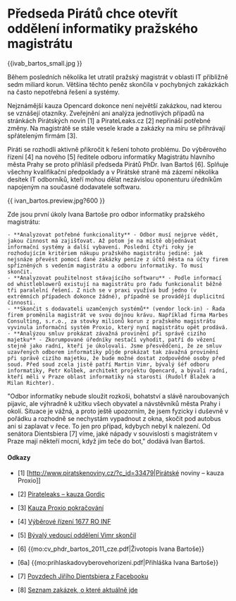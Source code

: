 # Předseda Pirátů chce otevřít oddělení informatiky pražského magistrátu

{{ivab_bartos_small.jpg }}


Během posledních několika let utratil pražský magistrát v oblasti IT přibližně sedm miliard korun. Většina těchto peněz skončila v pochybných zakázkách na často nepotřebná řešení a systémy.

Nejznámější kauza Opencard dokonce není největší zakázkou, nad kterou se vznášejí otazníky. Zveřejnění ani analýza jednotlivých případů na stránkách Pirátských novin [1] a PirateLeaks.cz [2] nepřináší potřebné změny. Na magistrátě se stále vesele krade a zakázky na míru se přihrávají spřáteleným firmám [3].

Piráti se rozhodli aktivně přikročit k řešení tohoto problému. Do výběrového řízení [4] na nového [5] ředitele odboru informatiky Magistrátu hlavního města Prahy se proto přihlásil předseda Pirátů PhDr. Ivan Bartoš [6]. Splňuje všechny kvalifikační předpoklady a v Pirátské straně má zázemí několika desítek IT odborníků, kteří mohou dělat nezávislou oponenturu úředníkům napojeným na současné dodavatele softwaru.



{{ ivan_bartos.preview.jpg?600 }}

Zde jsou první úkoly Ivana Bartoše pro odbor informatiky pražského magistrátu:

    - **Analyzovat potřebné funkcionality** - Odbor musí nejprve vědět, jakou činnost má zajišťovat. Až potom je na místě objednávat informační systémy a další vybavení. Poslední čtyři roky je rozhodujícím kritériem nákupu pražského magistrátu jediné: jak nejsnáze převést pomocí dané zakázky peníze z účtů města na účty firem spřízněných s vedením magistrátu a odboru informatiky. To musí skončit.
    - **Analyzovat použitelnost stávajícího softwaru** - Podle informací od whistleblowerů existují na magistrátu pro řadu funkcionalit běžně tři paralelní řešení. Z nich se v praxi využívá buď jedno (v extrémních případech dokonce žádné), případně se provádějí duplicitní činnosti.
    - **Skončit s dodavateli uzamčených systémů** (vendor lock-in) - Řada firem proměnila magistrát ve svou dojnou krávu. Například firma Marbes Consulting, s.r.o., za stovky milionů korun z pražského magistrátu vyvinula informační systém Proxio, který nyní magistrátu opět prodává.
    - **Analýzou smluv prokázat závažná provinění při správě cizího majetku** - Zkorumpované úředníky nestačí vyhodit, patří do vězení stejně jako radní, kteří je úkolovali. Jsme přesvědčeni, že ze smluv uzavřených odborem informatiky půjde prokázat tak závažná provinění při správě cizího majetku, že bude možné dostat zodpovědné osoby před soud. Před soud zcela jistě patří Martin Vimr, bývalý šéf odboru informatiky, Petr Kolbek, architekt projektu Opencard, a bývalí radní, kteří měli v Praze oblast informatiky na starosti (Rudolf Blažek a Milan Richter).

"Odbor informatiky nebude sloužit rozkoši, bohatství a slávě naroubovaných pijavic, ale výhradně k užitku všech obyvatel a návstěvníků města Prahy i okolí. Situace je vážná, a proto ještě upozorním, že jsem fyzicky i duševně v pořádku a rozhodně se nechystám vypadnout z okna, skočit pod autobus ani si zaplavat v řece. To jen pro případ, kdybych nebyl k nalezení. Od senátora Dientsbiera [7] víme, jaké nápady v souvislosti s magistrátem v Praze mají někteří mocní, když jim teče do bot," dodává Ivan Bartoš.

#### Odkazy


*  [1] [http://www.piratskenoviny.cz/?c_id=33479|Pirátské noviny – kauza Proxio]] 

*  [2] [Pirateleaks – kauza Gordic](http://pirateleaks.cz/www/regiony/praha/blog/inf_odbor_zakazky.html) 

*  [3] [Kauza Proxio pokračování](http://piratskenoviny.cz/?c_id=33502)

*  [4] [Výběrové řízení 1677 RO INF](http://www.praha.eu/file/1217433/vyberove_rizeni_1677_RO_INF.pdf)

*  [5] [Bývalý vedoucí oddělení Vimr skončil](http://prazsky.denik.cz/zpravy_region/magistrat-opousti-reditel-odboru-informatiky-vimr.html)

*  [6] {{mo:cv_phdr_bartos_2011_cze.pdf|Životopis Ivana Bartoše}}

*  [6a] {{mo:prihlaskadovyberovehorizeni.pdf|Přihláška Ivana Bartoše}}

*  [7] [Povzdech Jiřího Dientsbiera z Facebooku](http://piratskenoviny.cz/?c_id=33451)

*  [8] [Seznam zakázek, o které aktuálně jde](http://www.piratskenoviny.cz/?c_id=33458)
